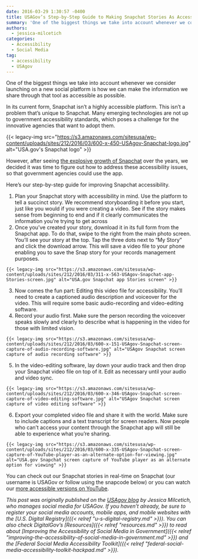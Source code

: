 ```yaml
---
date: 2016-03-29 1:30:57 -0400
title: USAGov’s Step-by-Step Guide to Making Snapchat Stories As Accessible As Possible
summary: 'One of the biggest things we take into account whenever we consider launching on a new social platform is how we can make the information we share through that tool as accessible as possible. In its current form, Snapchat isn&rsquo;t a highly accessible platform. This isn&rsquo;t a problem that&rsquo;s unique to Snapchat. Many emerging technologies'
authors:
  - jessica-milcetich
categories:
  - Accessibility
  - Social Media
tag:
  - accessibility
  - USAgov
---
```


One of the biggest things we take into account whenever we consider launching on a new social platform is how we can make the information we share through that tool as accessible as possible.

In its current form, Snapchat isn’t a highly accessible platform. This isn’t a problem that’s unique to Snapchat. Many emerging technologies are not up to government accessibility standards, which poses a challenge for the innovative agencies that want to adopt them.

{{< legacy-img src="https://s3.amazonaws.com/sitesusa/wp-content/uploads/sites/212/2016/03/600-x-450-USAgov-Snapchat-logo.jpg" alt="USA.gov's Snapchat logo" >}}

However, after seeing [the explosive growth of Snapchat](https://www.whitehouse.gov/blog/2016/01/11/whitehouse-joins-snapchat) over the years, we decided it was time to figure out how to address these accessibility issues, so that government agencies could use the app.

Here’s our step-by-step guide for improving Snapchat accessibility.

  1. Plan your Snapchat story with accessibility in mind. Use the platform to tell a succinct story. We recommend storyboarding it before you start, just like you would if you were creating a video. See if the story makes sense from beginning to end and if it clearly communicates the information you’re trying to get across
  2. Once you’ve created your story, download it in its full form from the Snapchat app. To do that, swipe to the right from the main photo screen. You’ll see your story at the top. Tap the three dots next to “My Story” and click the download arrow. This will save a video file to your phone enabling you to save the Snap story for your records management purposes.
  
    {{< legacy-img src="https://s3.amazonaws.com/sitesusa/wp-content/uploads/sites/212/2016/03/311-x-563-USAgov-Snapchat-app-Stories-screen.jpg" alt="USA.gov Snapchat app Stories screen" >}}
  3. Now comes the fun part: Editing this video file for accessibility. You’ll need to create a captioned audio description and voiceover for the video. This will require some basic audio-recording and video-editing software.
  4. Record your audio first. Make sure the person recording the voiceover speaks slowly and clearly to describe what is happening in the video for those with limited vision.
  
    {{< legacy-img src="https://s3.amazonaws.com/sitesusa/wp-content/uploads/sites/212/2016/03/600-x-151-USAgov-Snapchat-screen-capture-of-audio-recording-software.jpg" alt="USAgov Snapchat screen capture of audio recording software" >}}
  5. In the video-editing software, lay down your audio track and then drop your Snapchat video file on top of it. Edit as necessary until your audio and video sync.
  
    {{< legacy-img src="https://s3.amazonaws.com/sitesusa/wp-content/uploads/sites/212/2016/03/600-x-346-USAgov-Snapchat-screen-capture-of-video-editing-software.jpg" alt="USAgov Snapchat screen capture of video editing software" >}}
  6. Export your completed video file and share it with the world. Make sure to include captions and a text transcript for screen readers. Now people who can’t access your content through the Snapchat app will still be able to experience what you’re sharing.
  
    {{< legacy-img src="https://s3.amazonaws.com/sitesusa/wp-content/uploads/sites/212/2016/03/600-x-335-USAgov-Snapchat-screen-capture-of-YouTube-player-as-an-alternate-option-for-viewing.jpg" alt="USA.gov Snapchat screen capture of YouTube player as an alternate option for viewing" >}}

You can check out our Snapchat stories in real-time on Snapchat (our username is USAGov or follow using the snapcode below) or you can watch our [more accessible versions on YouTube](https://www.youtube.com/watch?v=zogckVOaWJk&list=PLrcvzEeHM66sPsgTJSWdRx5zpKuGB-IhB).

_This post was originally published on the [USAgov blog](https://blog.usa.gov/) by Jessica Milcetich, who manages social media for USAGov._
_If you haven’t already, be sure to register your social media accounts, mobile apps, and mobile websites with the [U.S. Digital Registry]({{< relref "u-s-digital-registry.md" >}}). You can also check DigitalGov’s [Resources]({{< relref "resources.md" >}}) to read about [Improving the Accessibility of Social Media in Government]({{< relref "improving-the-accessibility-of-social-media-in-government.md" >}}) and the [Federal Social Media Accessibility Toolkit]({{< relref "federal-social-media-accessibility-toolkit-hackpad.md" >}})._